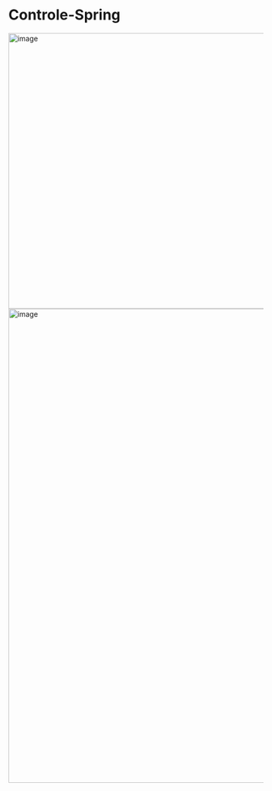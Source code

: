 # Controle-Spring
<img width="543" alt="image" src="https://github.com/zakaria-333/Controle-Spring/assets/77533601/f07d83ed-d90e-4f3a-b43b-1b96149d2b27">
<img width="934" alt="image" src="https://github.com/zakaria-333/Controle-Spring/assets/77533601/0f09f4ae-0c6c-4b5e-8e82-97a8448129a4">
